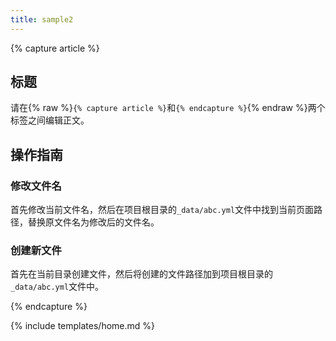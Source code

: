 ```yaml
---
title: sample2
---
```


{% capture article %}

## 标题

请在{% raw %}`{% capture article %}`和`{% endcapture %}`{% endraw %}两个标签之间编辑正文。

## 操作指南

### 修改文件名

首先修改当前文件名，然后在项目根目录的`_data/abc.yml`文件中找到当前页面路径，替换原文件名为修改后的文件名。

### 创建新文件

首先在当前目录创建文件，然后将创建的文件路径加到项目根目录的`_data/abc.yml`文件中。

{% endcapture %}

{% include templates/home.md %}
